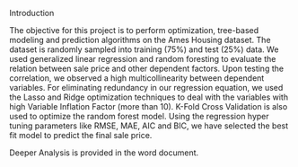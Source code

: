 Introduction

The objective for this project is to perform optimization, tree-based modeling and prediction algorithms on the Ames Housing dataset. The dataset is randomly sampled into training (75%) and test (25%) data. We used generalized linear regression and random foresting to evaluate the relation between sale price and other dependent factors. Upon testing the correlation, we observed a high multicollinearity between dependent variables. For eliminating redundancy in our regression equation, we used the Lasso and Ridge optimization techniques to deal with the variables with high Variable Inflation Factor (more than 10). K-Fold Cross Validation is also used to optimize the random forest model. Using the regression hyper tuning parameters like RMSE, MAE, AIC and BIC, we have selected the best fit model to predict the final sale price. 

Deeper Analysis is provided in the word document.
